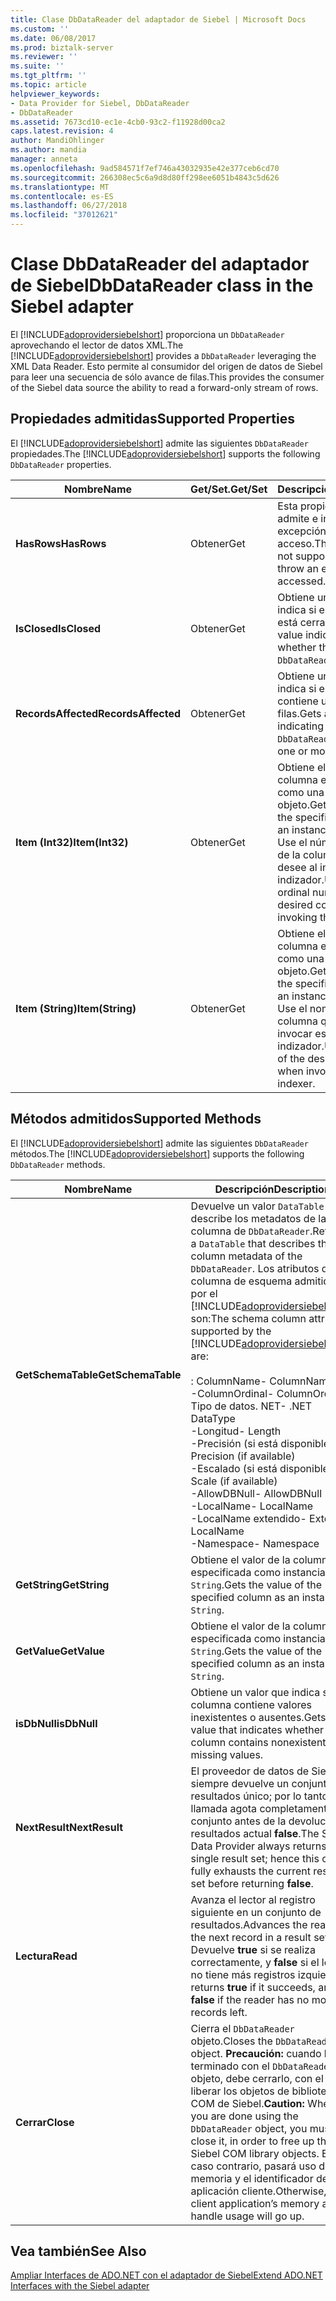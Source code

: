```yaml
---
title: Clase DbDataReader del adaptador de Siebel | Microsoft Docs
ms.custom: ''
ms.date: 06/08/2017
ms.prod: biztalk-server
ms.reviewer: ''
ms.suite: ''
ms.tgt_pltfrm: ''
ms.topic: article
helpviewer_keywords:
- Data Provider for Siebel, DbDataReader
- DbDataReader
ms.assetid: 7673cd10-ec1e-4cb0-93c2-f11928d00ca2
caps.latest.revision: 4
author: MandiOhlinger
ms.author: mandia
manager: anneta
ms.openlocfilehash: 9ad584571f7ef746a43032935e42e377ceb6cd70
ms.sourcegitcommit: 266308ec5c6a9d8d80ff298ee6051b4843c5d626
ms.translationtype: MT
ms.contentlocale: es-ES
ms.lasthandoff: 06/27/2018
ms.locfileid: "37012621"
---
```

# <a name="dbdatareader-class-in-the-siebel-adapter"></a><span data-ttu-id="2012d-102">Clase DbDataReader del adaptador de Siebel</span><span class="sxs-lookup"><span data-stu-id="2012d-102">DbDataReader class in the Siebel adapter</span></span>
<span data-ttu-id="2012d-103">El [!INCLUDE[adoprovidersiebelshort](../../includes/adoprovidersiebelshort-md.md)] proporciona un `DbDataReader` aprovechando el lector de datos XML.</span><span class="sxs-lookup"><span data-stu-id="2012d-103">The [!INCLUDE[adoprovidersiebelshort](../../includes/adoprovidersiebelshort-md.md)] provides a `DbDataReader` leveraging the XML Data Reader.</span></span> <span data-ttu-id="2012d-104">Esto permite al consumidor del origen de datos de Siebel para leer una secuencia de sólo avance de filas.</span><span class="sxs-lookup"><span data-stu-id="2012d-104">This provides the consumer of the Siebel data source the ability to read a forward-only stream of rows.</span></span>  

## <a name="supported-properties"></a><span data-ttu-id="2012d-105">Propiedades admitidas</span><span class="sxs-lookup"><span data-stu-id="2012d-105">Supported Properties</span></span>  
 <span data-ttu-id="2012d-106">El [!INCLUDE[adoprovidersiebelshort](../../includes/adoprovidersiebelshort-md.md)] admite las siguientes `DbDataReader` propiedades.</span><span class="sxs-lookup"><span data-stu-id="2012d-106">The [!INCLUDE[adoprovidersiebelshort](../../includes/adoprovidersiebelshort-md.md)] supports the following `DbDataReader` properties.</span></span>  

|<span data-ttu-id="2012d-107">Nombre</span><span class="sxs-lookup"><span data-stu-id="2012d-107">Name</span></span>|<span data-ttu-id="2012d-108">Get/Set.</span><span class="sxs-lookup"><span data-stu-id="2012d-108">Get/Set</span></span>|<span data-ttu-id="2012d-109">Descripción</span><span class="sxs-lookup"><span data-stu-id="2012d-109">Description</span></span>|  
|----------|--------------|-----------------|  
|<span data-ttu-id="2012d-110">**HasRows**</span><span class="sxs-lookup"><span data-stu-id="2012d-110">**HasRows**</span></span>|<span data-ttu-id="2012d-111">Obtener</span><span class="sxs-lookup"><span data-stu-id="2012d-111">Get</span></span>|<span data-ttu-id="2012d-112">Esta propiedad no se admite e iniciará una excepción si tiene acceso.</span><span class="sxs-lookup"><span data-stu-id="2012d-112">This property is not supported, and will throw an exception if accessed.</span></span>|  
|<span data-ttu-id="2012d-113">**IsClosed**</span><span class="sxs-lookup"><span data-stu-id="2012d-113">**IsClosed**</span></span>|<span data-ttu-id="2012d-114">Obtener</span><span class="sxs-lookup"><span data-stu-id="2012d-114">Get</span></span>|<span data-ttu-id="2012d-115">Obtiene un valor que indica si el `DbDataReader` está cerrado.</span><span class="sxs-lookup"><span data-stu-id="2012d-115">Gets a value indicating whether the `DbDataReader` is closed.</span></span>|  
|<span data-ttu-id="2012d-116">**RecordsAffected**</span><span class="sxs-lookup"><span data-stu-id="2012d-116">**RecordsAffected**</span></span>|<span data-ttu-id="2012d-117">Obtener</span><span class="sxs-lookup"><span data-stu-id="2012d-117">Get</span></span>|<span data-ttu-id="2012d-118">Obtiene un valor que indica si el `DbDataReader` contiene una o varias filas.</span><span class="sxs-lookup"><span data-stu-id="2012d-118">Gets a value indicating whether the `DbDataReader` contains one or more rows.</span></span>|  
|<span data-ttu-id="2012d-119">**Item (Int32)**</span><span class="sxs-lookup"><span data-stu-id="2012d-119">**Item(Int32)**</span></span>|<span data-ttu-id="2012d-120">Obtener</span><span class="sxs-lookup"><span data-stu-id="2012d-120">Get</span></span>|<span data-ttu-id="2012d-121">Obtiene el valor de la columna especificada como una instancia del objeto.</span><span class="sxs-lookup"><span data-stu-id="2012d-121">Gets the value of the specified column as an instance of Object.</span></span> <span data-ttu-id="2012d-122">Use el número ordinal de la columna que desee al invocar este indizador.</span><span class="sxs-lookup"><span data-stu-id="2012d-122">Use the ordinal number for the desired column when invoking this indexer.</span></span>|  
|<span data-ttu-id="2012d-123">**Item (String)**</span><span class="sxs-lookup"><span data-stu-id="2012d-123">**Item(String)**</span></span>|<span data-ttu-id="2012d-124">Obtener</span><span class="sxs-lookup"><span data-stu-id="2012d-124">Get</span></span>|<span data-ttu-id="2012d-125">Obtiene el valor de la columna especificada como una instancia del objeto.</span><span class="sxs-lookup"><span data-stu-id="2012d-125">Gets the value of the specified column as an instance of Object.</span></span> <span data-ttu-id="2012d-126">Use el nombre de la columna que desee al invocar este indizador.</span><span class="sxs-lookup"><span data-stu-id="2012d-126">Use the name of the desired column when invoking this indexer.</span></span>|  

## <a name="supported-methods"></a><span data-ttu-id="2012d-127">Métodos admitidos</span><span class="sxs-lookup"><span data-stu-id="2012d-127">Supported Methods</span></span>  
 <span data-ttu-id="2012d-128">El [!INCLUDE[adoprovidersiebelshort](../../includes/adoprovidersiebelshort-md.md)] admite las siguientes `DbDataReader` métodos.</span><span class="sxs-lookup"><span data-stu-id="2012d-128">The [!INCLUDE[adoprovidersiebelshort](../../includes/adoprovidersiebelshort-md.md)] supports the following `DbDataReader` methods.</span></span>  


|        <span data-ttu-id="2012d-129">Nombre</span><span class="sxs-lookup"><span data-stu-id="2012d-129">Name</span></span>        |                                                                                                                                                                                                                            <span data-ttu-id="2012d-130">Descripción</span><span class="sxs-lookup"><span data-stu-id="2012d-130">Description</span></span>                                                                                                                                                                                                                             |
|--------------------|--------------------------------------------------------------------------------------------------------------------------------------------------------------------------------------------------------------------------------------------------------------------------------------------------------------------------------------------------------------------------------------------------------------------------------------------------------------------|
| <span data-ttu-id="2012d-131">**GetSchemaTable**</span><span class="sxs-lookup"><span data-stu-id="2012d-131">**GetSchemaTable**</span></span> | <span data-ttu-id="2012d-132">Devuelve un valor `DataTable` que describe los metadatos de la columna de `DbDataReader`.</span><span class="sxs-lookup"><span data-stu-id="2012d-132">Returns a `DataTable` that describes the column metadata of the `DbDataReader`.</span></span> <span data-ttu-id="2012d-133">Los atributos de columna de esquema admitidos por el [!INCLUDE[adoprovidersiebelshort](../../includes/adoprovidersiebelshort-md.md)] son:</span><span class="sxs-lookup"><span data-stu-id="2012d-133">The schema column attributes supported by the [!INCLUDE[adoprovidersiebelshort](../../includes/adoprovidersiebelshort-md.md)] are:</span></span><br /><br /> <span data-ttu-id="2012d-134">: ColumnName</span><span class="sxs-lookup"><span data-stu-id="2012d-134">-   ColumnName</span></span><br /><span data-ttu-id="2012d-135">-ColumnOrdinal</span><span class="sxs-lookup"><span data-stu-id="2012d-135">-   ColumnOrdinal</span></span><br /><span data-ttu-id="2012d-136">Tipo de datos. NET</span><span class="sxs-lookup"><span data-stu-id="2012d-136">-   .NET DataType</span></span><br /><span data-ttu-id="2012d-137">-Longitud</span><span class="sxs-lookup"><span data-stu-id="2012d-137">-   Length</span></span><br /><span data-ttu-id="2012d-138">-Precisión (si está disponible)</span><span class="sxs-lookup"><span data-stu-id="2012d-138">-   Precision (if available)</span></span><br /><span data-ttu-id="2012d-139">-Escalado (si está disponible)</span><span class="sxs-lookup"><span data-stu-id="2012d-139">-   Scale (if available)</span></span><br /><span data-ttu-id="2012d-140">-AllowDBNull</span><span class="sxs-lookup"><span data-stu-id="2012d-140">-   AllowDBNull</span></span><br /><span data-ttu-id="2012d-141">-LocalName</span><span class="sxs-lookup"><span data-stu-id="2012d-141">-   LocalName</span></span><br /><span data-ttu-id="2012d-142">-LocalName extendido</span><span class="sxs-lookup"><span data-stu-id="2012d-142">-   Extended LocalName</span></span><br /><span data-ttu-id="2012d-143">-Namespace</span><span class="sxs-lookup"><span data-stu-id="2012d-143">-   Namespace</span></span> |
|   <span data-ttu-id="2012d-144">**GetString**</span><span class="sxs-lookup"><span data-stu-id="2012d-144">**GetString**</span></span>    |                                                                                                                                                                                                 <span data-ttu-id="2012d-145">Obtiene el valor de la columna especificada como instancia de `String`.</span><span class="sxs-lookup"><span data-stu-id="2012d-145">Gets the value of the specified column as an instance of `String`.</span></span>                                                                                                                                                                                                 |
|    <span data-ttu-id="2012d-146">**GetValue**</span><span class="sxs-lookup"><span data-stu-id="2012d-146">**GetValue**</span></span>    |                                                                                                                                                                                                 <span data-ttu-id="2012d-147">Obtiene el valor de la columna especificada como instancia de `String`.</span><span class="sxs-lookup"><span data-stu-id="2012d-147">Gets the value of the specified column as an instance of `String`.</span></span>                                                                                                                                                                                                 |
|    <span data-ttu-id="2012d-148">**isDbNull**</span><span class="sxs-lookup"><span data-stu-id="2012d-148">**isDbNull**</span></span>    |                                                                                                                                                                                       <span data-ttu-id="2012d-149">Obtiene un valor que indica si la columna contiene valores inexistentes o ausentes.</span><span class="sxs-lookup"><span data-stu-id="2012d-149">Gets a value that indicates whether the column contains nonexistent or missing values.</span></span>                                                                                                                                                                                       |
|   <span data-ttu-id="2012d-150">**NextResult**</span><span class="sxs-lookup"><span data-stu-id="2012d-150">**NextResult**</span></span>   |                                                                                                                                                           <span data-ttu-id="2012d-151">El proveedor de datos de Siebel siempre devuelve un conjunto de resultados único; por lo tanto, esta llamada agota completamente el conjunto antes de la devolución de resultados actual **false**.</span><span class="sxs-lookup"><span data-stu-id="2012d-151">The Siebel Data Provider always returns a single result set; hence this call fully exhausts the current result set before returning **false**.</span></span>                                                                                                                                                           |
|      <span data-ttu-id="2012d-152">**Lectura**</span><span class="sxs-lookup"><span data-stu-id="2012d-152">**Read**</span></span>      |                                                                                                                                                         <span data-ttu-id="2012d-153">Avanza el lector al registro siguiente en un conjunto de resultados.</span><span class="sxs-lookup"><span data-stu-id="2012d-153">Advances the reader to the next record in a result set.</span></span>  <span data-ttu-id="2012d-154">Devuelve **true** si se realiza correctamente, y **false** si el lector no tiene más registros izquierda.</span><span class="sxs-lookup"><span data-stu-id="2012d-154">It returns **true** if it succeeds, and **false** if the reader has no more records left.</span></span>                                                                                                                                                         |
|     <span data-ttu-id="2012d-155">**Cerrar**</span><span class="sxs-lookup"><span data-stu-id="2012d-155">**Close**</span></span>      |                                                                                                         <span data-ttu-id="2012d-156">Cierra el `DbDataReader` objeto.</span><span class="sxs-lookup"><span data-stu-id="2012d-156">Closes the `DbDataReader` object.</span></span> <span data-ttu-id="2012d-157">**Precaución:** cuando haya terminado con el `DbDataReader` de objeto, debe cerrarlo, con el fin de liberar los objetos de biblioteca COM de Siebel.</span><span class="sxs-lookup"><span data-stu-id="2012d-157">**Caution:**  When you are done using the `DbDataReader` object, you must close it, in order to free up the Siebel COM library objects.</span></span> <span data-ttu-id="2012d-158">En caso contrario, pasará uso de memoria y el identificador de la aplicación cliente.</span><span class="sxs-lookup"><span data-stu-id="2012d-158">Otherwise, the client application’s memory and handle usage will go up.</span></span>                                                                                                          |

## <a name="see-also"></a><span data-ttu-id="2012d-159">Vea también</span><span class="sxs-lookup"><span data-stu-id="2012d-159">See Also</span></span>  
 [<span data-ttu-id="2012d-160">Ampliar Interfaces de ADO.NET con el adaptador de Siebel</span><span class="sxs-lookup"><span data-stu-id="2012d-160">Extend ADO.NET Interfaces with the Siebel adapter</span></span>](../../adapters-and-accelerators/adapter-siebel/extend-ado-net-interfaces-with-the-siebel-adapter.md)